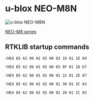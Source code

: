 # u-blox NEO-M8N

![u-blox NEO-M8N](https://www.u-blox.com/sites/default/files/styles/product_full/public/products/NEO-M8.png?itok=PJa0Wosb)

[NEO-M8 series](https://www.u-blox.com/en/product/neo-m8-series)

## RTKLIB startup commands

<code>!HEX B5 62 06 01 03 00 03 10 01 1E 69</code>
  
<code>!HEX B5 62 06 01 03 00 03 0F 01 1D 67</code>

<code>!HEX B5 62 06 01 03 00 01 22 01 2E 87</code>

<code>!HEX B5 62 06 01 03 00 01 30 01 3C A3</code>

<code>!HEX B5 62 06 01 03 00 01 20 01 2C 83</code>
